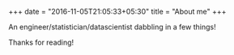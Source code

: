 +++
date = "2016-11-05T21:05:33+05:30"
title = "About me"
+++

An engineer/statistician/datascientist dabbling in a few things!

Thanks for reading!
